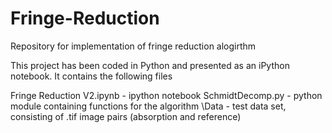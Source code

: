 # Fringe-Reduction
Repository for implementation of fringe reduction alogirthm

This project has been coded in Python and presented as an iPython notebook.  It contains the following files

Fringe Reduction V2.ipynb    - ipython notebook
SchmidtDecomp.py             - python module containing functions for the algorithm
\Data                        - test data set, consisting of .tif image pairs (absorption and reference)

